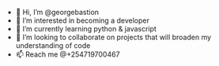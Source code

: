 - 👋 Hi, I’m @georgebastion
- 👀 I’m interested in becoming a developer
- 🌱 I’m currently learning python & javascript 
- 💞️ I’m looking to collaborate on projects that will broaden my understanding of code
- 📫 Reach me @+254719700467

<!---
georgebastion/georgebastion is a ✨ special ✨ repository because its `README.md` (this file) appears on your GitHub profile.
You can click the Preview link to take a look at your changes.
--->
